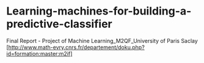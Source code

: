 # Learning-machines-for-building-a-predictive-classifier
Final Report - Project of Machine Learning_M2QF_University of Paris Saclay [http://www.math-evry.cnrs.fr/departement/doku.php?id=formation:master:m2if]
